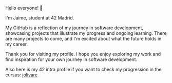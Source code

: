 
Hello everyone! 👋

I'm Jaime, student at 42 Madrid.

My GitHub is a reflection of my journey in software development, showcasing projects that illustrate my progress and ongoing learning. There are many projects to come, and I'm excited about what the future holds in my career.

Thank you for visiting my profile. I hope you enjoy exploring my work and find inspiration for your own journey in software development.

Also here is my 42 intra profile if you want to check my progression in the cursus:  [jolivare](https://profile.intra.42.fr/users/jolivare)
